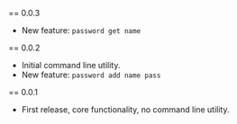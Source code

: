 == 0.0.3
* New feature: `password get name`

== 0.0.2
* Initial command line utility.
* New feature: `password add name pass`

== 0.0.1
* First release, core functionality, no command line utility.

